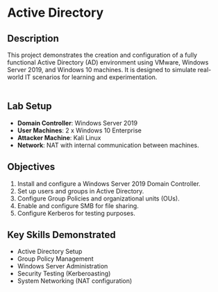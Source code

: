 <h1>Active Directory</h1>

<h2>Description</h2>
This project demonstrates the creation and configuration of a fully functional Active Directory (AD) environment using VMware, Windows Server 2019, and Windows 10 machines. It is designed to simulate real-world IT scenarios for learning and experimentation.
<br />
<br />


## Lab Setup
- **Domain Controller**: Windows Server 2019
- **User Machines**: 2 x Windows 10 Enterprise
- **Attacker Machine**: Kali Linux
- **Network**: NAT with internal communication between machines.

## Objectives
1. Install and configure a Windows Server 2019 Domain Controller.
2. Set up users and groups in Active Directory.
3. Configure Group Policies and organizational units (OUs).
4. Enable and configure SMB for file sharing.
5. Configure Kerberos for testing purposes.

## Key Skills Demonstrated
- Active Directory Setup
- Group Policy Management
- Windows Server Administration
- Security Testing (Kerberoasting)
- System Networking (NAT configuration)
 

